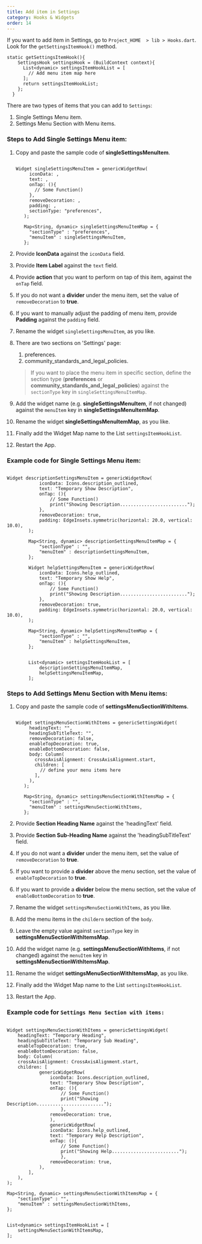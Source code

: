 ```yaml
---
title: Add item in Settings
category: Hooks & Widgets
order: 14
---
```



If you want to add item in Settings, go to `Project_HOME  > lib > Hooks.dart`. Look for the `getSettingsItemHook()` method.

```
static getSettingsItemHook(){
    SettingsHook settingsHook = (BuildContext context){
      List<dynamic> settingsItemHookList = [
        // Add menu item map here
      ];
      return settingsItemHookList;
    };
  }
```

There are two types of items that you can add to `Settings`:
1. Single Settings Menu item.
2. Settings Menu Section with Menu items.

### Steps to Add **Single Settings Menu item:**
1. Copy and paste the sample code of **singleSettingsMenuItem**.
   
   ```

   Widget singleSettingsMenuItem = genericWidgetRow(
        iconData: ,
        text: ,
        onTap: (){
          // Some Function()
        },
        removeDecoration: ,
        padding: ,
        sectionType: "preferences",
      );

      Map<String, dynamic> singleSettingsMenuItemMap = {
        "sectionType" : "preferences",
        "menuItem" : singleSettingsMenuItem,
      };

      ```
2. Provide **IconData** against the `iconData` field.
3. Provide **Item Label** against the `text` field.
4. Provide **action** that you want to perform on tap of this item, against the `onTap` field.
5. If you do not want a **divider** under the menu item, set the value of `removeDecoration` to **true**.
6. If you want to manually adjust the padding of menu item, provide **Padding** against the `padding` field.
7. Rename the widget `singleSettingsMenuItem`, as you like.
8. There are two sections on 'Settings' page:
    1. preferences.
    2. community_standards_and_legal_policies.   

    > If you want to place the menu item in specific section, define the section type (**preferences** or **community_standards_and_legal_policies**) against the `sectionType` key in `singleSettingsMenuItemMap`.

9.  Add the widget name (e.g. **singleSettingsMenuItem**, if not changed) against the `menuItem` key in **singleSettingsMenuItemMap**.
10. Rename the widget **singleSettingsMenuItemMap**, as you like.
11. Finally add the Widget Map name to the List `settingsItemHookList`.
12. Restart the App.

### Example code for **Single Settings Menu item:**

```

Widget descriptionSettingsMenuItem = genericWidgetRow(
            iconData: Icons.description_outlined,
            text: "Temporary Show Description",
            onTap: (){
                // Some Function()
                print("Showing Description.........................");
            },
            removeDecoration: true,
            padding: EdgeInsets.symmetric(horizontal: 20.0, vertical: 10.0),
        );

        Map<String, dynamic> descriptionSettingsMenuItemMap = {
            "sectionType" : "",
            "menuItem" : descriptionSettingsMenuItem,
        };

        Widget helpSettingsMenuItem = genericWidgetRow(
            iconData: Icons.help_outlined,
            text: "Temporary Show Help",
            onTap: (){
                // Some Function()
                print("Showing Description.........................");
            },
            removeDecoration: true,
            padding: EdgeInsets.symmetric(horizontal: 20.0, vertical: 10.0),
        );

        Map<String, dynamic> helpSettingsMenuItemMap = {
            "sectionType" : "",
            "menuItem" : helpSettingsMenuItem,
        };


        List<dynamic> settingsItemHookList = [
            descriptionSettingsMenuItemMap,
            helpSettingsMenuItemMap,
        ];

```

### Steps to Add **Settings Menu Section with Menu items:**
1. Copy and paste the sample code of **settingsMenuSectionWithItems**.
   
   ```

   Widget settingsMenuSectionWithItems = genericSettingsWidget(
        headingText: "",
        headingSubTitleText: "",
        removeDecoration: false,
        enableTopDecoration: true,
        enableBottomDecoration: false,
        body: Column(
          crossAxisAlignment: CrossAxisAlignment.start,
          children: [
            // define your menu items here
          ],
        ),
      );

      Map<String, dynamic> settingsMenuSectionWithItemsMap = {
        "sectionType" : "",
        "menuItem" : settingsMenuSectionWithItems,
      };

      ```
2. Provide **Section Heading Name** against the 'headingText' field.
3. Provide  **Section Sub-Heading Name** against the 'headingSubTitleText' field.
4. If you do not want a **divider** under the menu item, set the value of `removeDecoration` to **true**.
5. If you want to provide a **divider** above the menu section, set the value of `enableTopDecoration` to **true**.
6. If you want to provide a **divider** below the menu section, set the value of `enableBottomDecoration` to **true**.
7. Rename the widget `settingsMenuSectionWithItems`, as you like.
8. Add the menu items in the `childern` section of the `body`.
9. Leave the empty value against `sectionType` key in **settingsMenuSectionWithItemsMap**.
10. Add the widget name (e.g. **settingsMenuSectionWithItems**, if not changed) against the `menuItem` key in **settingsMenuSectionWithItemsMap**.
11. Rename the widget **settingsMenuSectionWithItemsMap**, as you like.
12. Finally add the Widget Map name to the List `settingsItemHookList`.
13. Restart the App.

### Example code for `Settings Menu Section with items:`

```

Widget settingsMenuSectionWithItems = genericSettingsWidget(
    headingText: "Temporary Heading",
    headingSubTitleText: "Temporary Sub Heading",
    enableTopDecoration: true,
    enableBottomDecoration: false,
    body: Column(
    crossAxisAlignment: CrossAxisAlignment.start,
    children: [
            genericWidgetRow(
                iconData: Icons.description_outlined,
                text: "Temporary Show Description",
                onTap: (){
                    // Some Function()
                    print("Showing Description.........................");
                    },
                removeDecoration: true,
                ),
                genericWidgetRow(
                iconData: Icons.help_outlined,
                text: "Temporary Help Description",
                onTap: (){
                    // Some Function()
                    print("Showing Help.........................");
                    },
                removeDecoration: true,
            ),
        ],
    ),
);

Map<String, dynamic> settingsMenuSectionWithItemsMap = {
    "sectionType" : "",
    "menuItem" : settingsMenuSectionWithItems,
};


List<dynamic> settingsItemHookList = [
    settingsMenuSectionWithItemsMap,
];

```